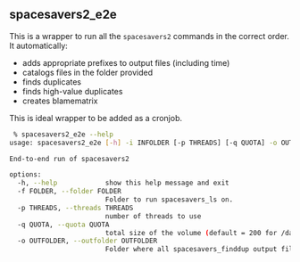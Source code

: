 ## spacesavers2_e2e

This is a wrapper to run all the `spacesavers2` commands in the correct order. It automatically:

- adds appropriate prefixes to output files (including time)
- catalogs files in the folder provided
- finds duplicates
- finds high-value duplicates
- creates blamematrix

This is ideal wrapper to be added as a cronjob.

```bash
 % spacesavers2_e2e --help
usage: spacesavers2_e2e [-h] -i INFOLDER [-p THREADS] [-q QUOTA] -o OUTFOLDER

End-to-end run of spacesavers2

options:
  -h, --help            show this help message and exit
  -f FOLDER, --folder FOLDER
                        Folder to run spacesavers_ls on.
  -p THREADS, --threads THREADS
                        number of threads to use
  -q QUOTA, --quota QUOTA
                        total size of the volume (default = 200 for /data/CCBR)
  -o OUTFOLDER, --outfolder OUTFOLDER
                        Folder where all spacesavers_finddup output files will be saved
```